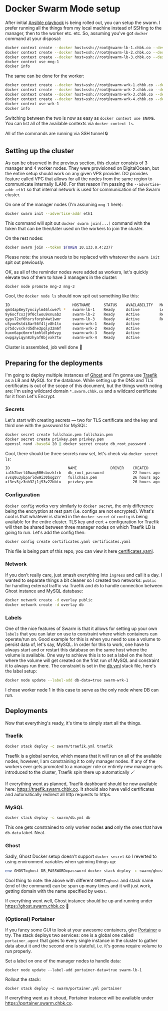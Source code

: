 # Docker Swarm Mode setup

After initial [Ansible playbook](../README.md) is being rolled out, you can setup the
swarm. I prefer running all the things from my local machine instead of SSHing
to the manager, then to the worker etc. etc. So, assuming you've got `docker`
command at your disposal:

```bash
docker context create --docker host=ssh://root@swarm-lb-1.chbk.co --description "Docker Swarm Manager 1" mng-1
docker context create --docker host=ssh://root@swarm-lb-2.chbk.co --description "Docker Swarm Manager 2" mng-2
docker context create --docker host=ssh://root@swarm-lb-3.chbk.co --description "Docker Swarm Manager 3" mng-3
docker context use mng-1
docker info
```

The same can be done for the worker:

```bash
docker context create --docker host=ssh://root@swarm-wrk-1.chbk.co --description "Docker Swarm Worker 1" wrk-1
docker context create --docker host=ssh://root@swarm-wrk-2.chbk.co --description "Docker Swarm Worker 2" wrk-2
docker context create --docker host=ssh://root@swarm-wrk-3.chbk.co --description "Docker Swarm Worker 3" wrk-3
docker context create --docker host=ssh://root@swarm-wrk-4.chbk.co --description "Docker Swarm Worker 4" wrk-4
docker context use wrk-1
docker info
```

Switching between the two is now as easy as `docker context use $NAME`. You can
list all of the available contexts via `docker context ls`.

All of the commands are running via SSH tunnel 🔒


## Setting up the cluster

As can be observed in the previous section, this cluster consists of 3 manager
and 4 worker nodes. They were provisioned on DigitalOcean, but the entire setup
should work on any given VPS provider. DO provides feature called VPC that
allows for all the nodes from the same region to communicate internally (LAN).
For that reason I'm passing the `--advertise-addr eth1` so that internal network
is used for communication of the Swarm cluster.

On one of the manager nodes (I'm assuming `mng-1` here):

```bash
docker swarm init --advertise-addr eth1
```

This command will spit out `docker swarm join[...]` command with the token that
can be then/later used on the workers to join the cluster.

On the rest nodes:

```bash
docker swarm join --token $TOKEN 10.133.0.4:2377
```

Please note: the `$TOKEN` needs to be replaced with whatever the `swarm init`
spit out previously.

OK, as all of the reminder nodes were added as workers, let's quickly elevate
two of them to have 3 managers in the cluster:

```
docker node promote mng-2 mng-3
```

Cool, the `docker node ls` should now spit out something like this:

```bash
ID                            HOSTNAME      STATUS    AVAILABILITY   MANAGER STATUS   ENGINE VERSION
qm44ap8ey7ynciylm46lcwe7l *   swarm-lb-1    Ready     Active         Leader           20.10.14
9y6ocfcxzj9f0clwou9xnuabz     swarm-lb-2    Ready     Active         Reachable        20.10.14
qypv72xf0hsrsforph4wt1wmr     swarm-lb-3    Ready     Active         Reachable        20.10.14
u5yxw9stdi8ar56f4ljv8h1tx     swarm-wrk-1   Ready     Active                          20.10.14
p75dcvsckrd5dhe3pqly32m6f     swarm-wrk-2   Ready     Active                          20.10.14
kuxn6apc6mrnfimhldlph6vyy     swarm-wrk-3   Ready     Active                          20.10.14
owpgayiqyn8zhyaf0bjvxk7tw     swarm-wrk-4   Ready     Active                          20.10.14
```

Cluster is assembled, job well done 🍺


## Preparing for the deployments

I'm going to deploy multiple instances of [Ghost](https://ghost.org) and I'm gonna use
[Traefik](https://traefik.io) as a LB and MySQL for the database. While setting up the DNS and
TLS certificates is out of the scope of this document, but the things worth
noting are: I'm using wildcard domain `*.swarm.chbk.co` and a wildcard
certificate for it from Let's Encrypt.

### Secrets

Let's start with creating secrets — two for TLS certificate and the key and
third one with the password for MySQL:

```bash
docker secret create fullchain.pem fullchain.pem
docker secret create privkey.pem privkey.pem
openssl rand -base64 20 | docker secret create db_root_password -
```

Cool, there should be three secrets now set, let's check via `docker secret ls`:

```bash
ID                          NAME               DRIVER    CREATED        UPDATED
ia1h2bvrl40waq606sbvzklrb   db_root_password             22 hours ago   22 hours ago
svsq0u3ybparldw9i30bog2rr   fullchain.pem                26 hours ago   26 hours ago
xf3ev3jz3nh32j1j93v22bbtu   privkey.pem                  26 hours ago   26 hours ago
```

### Configuration

`docker config` works very similarly to `docker secret`, the only difference
being the encryption at rest part (i.e. configs are not encrypted). What's cool
is that whatever is stored in the `docker secret` or `config` is being available
for the entire cluster. TLS key and cert + configuration for Traefik will then
be shared between three manager nodes on which Traefik LB is going to run. Let's
add the config then:

```bash
docker config create certificates.yaml certificates.yaml
```

This file is being part of this repo, you can view it here
[certificates.yaml](certificates.yaml).

### Network

If you don't really care, just smash everything into `ingress` and call it a
day. I wanted to separate things a bit cleaner so I created two networks:
`public` for handling external traffic via Traefik and `db` to handle connection
between Ghost instance and MySQL database:

```bash
docker network create -d overlay public
docker network create -d overlay db
```

### Labels

One of the nice features of Swarm is that it allows for setting up your own 
`labels` that you can later on use to constraint where which containers can
operate/run on. Good example for this is when you need to use a volume to
persist data of, let's say, MySQL. In order for this to work, one have to always
start and or restart this database on the same host where the volume is
available. One way to achieve this is to set a label on the host where the
volume will get created on the frist run of MySQL and constraint it to always
run there. The constraint is set in the [db.yml](db.yml) stack file, here's the
label setup:

```bash
docker node update --label-add db-data=true swarm-wrk-1
```

I chose worker node 1 in this case to serve as the only node where DB can run.


## Deployments

Now that everything's ready, it's time to simply start all the things.

### Traefik

```bash
docker stack deploy -c swarm/traefik.yml traefik
```

Traefik is a global service, which means that it will run on all of the
available nodes, however, I am constraining it to only manager nodes. If any of
the workers ever gets promoted to a manager role or entirely new manager gets
introduced to the cluster, Traefik spin there up automatically 🪄

If everything went as planned, Traefik dashboard should be now available here:
https://traefik.swarm.chbk.co. It should also have valid certificates and
automatically redirect all http requests to https.

### MySQL

```bash
docker stack deploy -c swarm/db.yml db
```

This one gets constrained to only worker nodes **and** only the ones that have
`db-data` label. Neat.

### Ghost

Sadly, Ghost Docker setup doesn't support `docker secret` so I reverted to using
environment variables when spinning things up:

```bash
env GHOST=ghost DB_PASSWORD=password docker stack deploy -c swarm/ghost.yml ghost
```

Cool thing to note: the above with different `GHOST=ghost` and stack name (end
of the command) can be spun up many times and it will just work, getting domain
with the name specified by `GHOST`.

If everything went well, Ghost instance should be up and running under
https://ghost.swarm.chbk.co 🎉

### (Optional) Portainer

If you fancy some GUI to look at your awesome containers, give [Portainer](https://www.portainer.io) 
a try. The stack deploys two services: one is a global one called
`portainer_agent` that goes to every single instance in the cluster to gather
data about it and the second one is stateful, i.e. it's gonna require volume to
run properly.

Set a label on one of the manager nodes to handle data:

```
docker node update --label-add portainer-data=true swarm-lb-1
```

Rollout the stack:

```
docker stack deploy -c swarm/portainer.yml portainer
```

If everything went as it shoud, Portainer instance will be available under
https://portainer.swarm.chbk.co.

